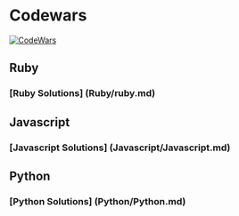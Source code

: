 # Codewars

[![CodeWars](https://www.codewars.com/users/adrian.eyre/badges/large)](https://www.codewars.com/users/adrian.eyre "My Honor Badge")

## Ruby
### [Ruby Solutions] (Ruby/ruby.md)

## Javascript
### [Javascript Solutions] (Javascript/Javascript.md)

## Python
### [Python Solutions] (Python/Python.md)
